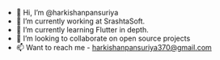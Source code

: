 - 👋 Hi, I’m @harkishanpansuriya
- 👀 I’m currently working at SrashtaSoft. 
- 🌱 I’m currently learning Flutter in depth. 
- 💞️  I’m looking to collaborate on open source projects 
- 📫 Want to reach me - harkishanpansuriya370@gmail.com 

<!---
harkishanpansuriya/harkishanpansuriya is a ✨ special ✨ repository because its `README.md` (this file) appears on your GitHub profile.
You can click the Preview link to take a look at your changes.
--->

